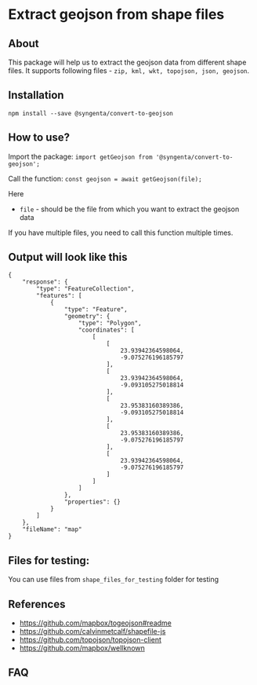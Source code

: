 # Extract geojson from shape files

## About
This package will help us to extract the geojson data from different shape files. It supports following files - `zip, kml, wkt, topojson, json, geojson`.

## Installation
`npm install --save @syngenta/convert-to-geojson`

## How to use?
Import the package:
`import getGeojson from '@syngenta/convert-to-geojson';`

Call the function:
`const geojson = await getGeojson(file);`

Here 
- `file` - should be the file from which you want to extract the geojson data

If you have multiple files, you need to call this function multiple times.

## Output will look like this
```
{
    "response": {
        "type": "FeatureCollection",
        "features": [
            {
                "type": "Feature",
                "geometry": {
                    "type": "Polygon",
                    "coordinates": [
                        [
                            [
                                23.93942364598064,
                                -9.075276196185797
                            ],
                            [
                                23.93942364598064,
                                -9.093105275018814
                            ],
                            [
                                23.95383160389386,
                                -9.093105275018814
                            ],
                            [
                                23.95383160389386,
                                -9.075276196185797
                            ],
                            [
                                23.93942364598064,
                                -9.075276196185797
                            ]
                        ]
                    ]
                },
                "properties": {}
            }
        ]
    },
    "fileName": "map"
}
```

## Files for testing:
You can use files from `shape_files_for_testing` folder for testing

## References
- https://github.com/mapbox/togeojson#readme
- https://github.com/calvinmetcalf/shapefile-js
- https://github.com/topojson/topojson-client
- https://github.com/mapbox/wellknown

## FAQ
